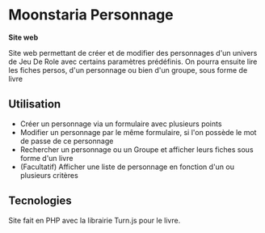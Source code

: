 # Moonstaria Personnage

**Site web**

Site web permettant de créer et de modifier des personnages d'un univers de Jeu De Role avec certains paramètres prédéfinis. On pourra ensuite lire les fiches persos, d'un personnage ou bien d'un groupe, sous forme de livre


## Utilisation

* Créer un personnage via un formulaire avec plusieurs points
* Modifier un personnage par le même formulaire, si l'on possède le mot de passe de ce personnage
* Rechercher un personnage ou un Groupe et afficher leurs fiches sous forme d'un livre
* (Facultatif) Afficher une liste de personnage en fonction d'un ou plusieurs critères

## Tecnologies

Site fait en PHP avec la librairie Turn.js pour le livre.
